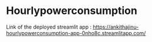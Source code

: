 # Hourlypowerconsumption
Link of the deployed streamlit app : https://ankithajinu-hourlypowerconsumption-app-0nho8c.streamlitapp.com/ 
 
